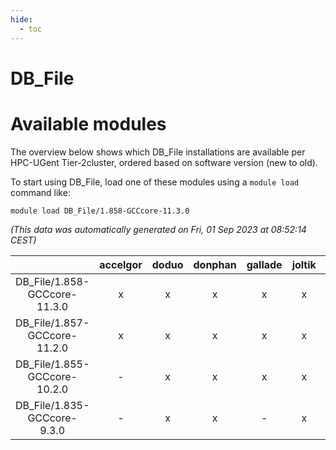 ```yaml
---
hide:
  - toc
---
```


DB_File
=======

# Available modules


The overview below shows which DB_File installations are available per HPC-UGent Tier-2cluster, ordered based on software version (new to old).

To start using DB_File, load one of these modules using a `module load` command like:

```shell
module load DB_File/1.858-GCCcore-11.3.0
```

*(This data was automatically generated on Fri, 01 Sep 2023 at 08:52:14 CEST)*  

| |accelgor|doduo|donphan|gallade|joltik|skitty|swalot|victini|
| :---: | :---: | :---: | :---: | :---: | :---: | :---: | :---: | :---: |
|DB_File/1.858-GCCcore-11.3.0|x|x|x|x|x|x|x|x|
|DB_File/1.857-GCCcore-11.2.0|x|x|x|x|x|x|x|x|
|DB_File/1.855-GCCcore-10.2.0|-|x|x|x|x|x|x|x|
|DB_File/1.835-GCCcore-9.3.0|-|x|x|-|x|x|x|x|
